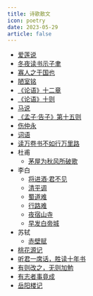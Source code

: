 ```yaml
---
title: 诗歌散文
icon: poetry
date: 2023-05-29
article: false 
---
```


- [爱莲说](./ai-lian-shuo.md)
- [冬夜读书示子聿](./dong-ye-du-shu-shi-zi-jing.md)
- [寡人之于国也](./gua-ren-zhi-yu-guo-ye.md)
- [陋室铭](./lou-shi-ming.md)
- [《论语》十二章](./lun-yu-12.md)
- [《论语》十则](./lun-yu-10.md)
- [马说](./ma-shuo.md)
- [《孟子·告子》第十五则](./mengzi-gaozi.md)
- [伤仲永](./shang-zhong-yong.md)
- [词语](./idiom.md)
- [读万卷书不如行万里路](./diangu-2.md)
- 杜甫
  - [茅屋为秋风所破歌](./dufu/mao-wu-wei-qiu-feng-suo-po-ge.md)
- 李白
  - [将进酒·君不见](./libai/qing-ping-diao.md)
  - [清平调](./libai/qing-ping-diao.md)
  - [蜀道难](./libai/shu-dao-nan.md)
  - [行路难](./libai/xing-lu-nan.md)
  - [夜宿山寺](./libai/ye-su-shan-si.md)
  - [早发白帝城](./libai/zao-fa-bai-di-cheng.md)
- 苏轼
  - [赤壁赋](./sushi/chi-bi-fu.md)
- [桃花源记](./tao-hua-yuan-ji.md)
- [听君一席话，胜读十年书](./diangu-1.md)
- [有则改之，无则加勉](./diangu-4.md)
- [有志者事竟成](./diangu-3.md)
- [岳阳楼记](./yue-yang-lou-ji.md)
